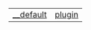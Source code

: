 |                                                                                             |                                                                                       |
| ------------------------------------------------------------------------------------------- | ------------------------------------------------------------------------------------- |
| [__default](https://hamedfathi.gitbook.io/aurelia-2-doc-api/plugin-gulp/function/__default) | [plugin](https://hamedfathi.gitbook.io/aurelia-2-doc-api/plugin-gulp/function/plugin) |